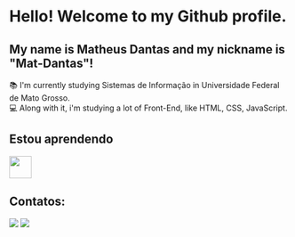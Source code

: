 #  Hello! Welcome to my Github profile.
## My name is Matheus Dantas and my nickname is "Mat-Dantas"!


:books: I'm currently studying Sistemas de Informação in Universidade Federal de Mato Grosso. <br>
:computer: Along with it, i'm studying a lot of Front-End, like HTML, CSS, JavaScript.

## Estou aprendendo

<img src="https://cdn.jsdelivr.net/gh/devicons/devicon/icons/java/java-original.svg" width="40" height="40" img src="https://cdn.jsdelivr.net/gh/devicons/devicon/icons/css3/css3-original-wordmark.svg" width="40" height="40"/>

## Contatos:

<div>
<a href="https://instagram.com/matheus_dantass" target="_blank"><img src="https://img.shields.io/badge/-Instagram-%23E4405F?style=for-the-badge&logo=instagram&logoColor=white" target="_blank"></a>
<a href = "mailto:maiamatheus2@gmail.com"><img src="https://img.shields.io/badge/Gmail-D14836?style=for-the-badge&logo=gmail&logoColor=white" target="_blank"></a>
  
</div>

